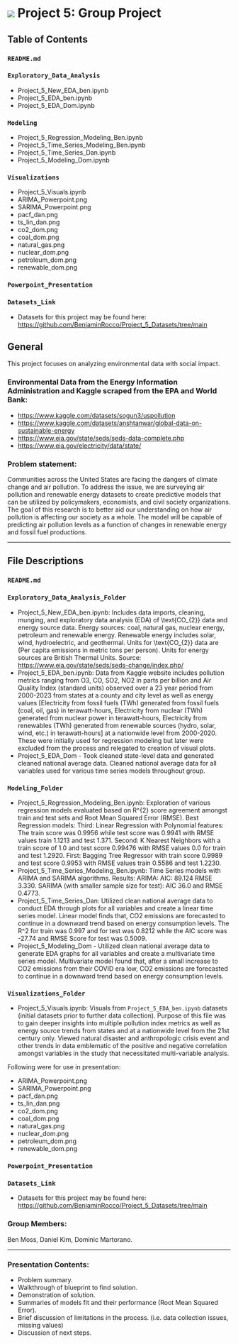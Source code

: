# ![](https://ga-dash.s3.amazonaws.com/production/assets/logo-9f88ae6c9c3871690e33280fcf557f33.png) Project 5: Group Project  

## Table of Contents

### `README.md`
### `Exploratory_Data_Analysis`
- Project_5_New_EDA_ben.ipynb
- Project_5_EDA_ben.ipynb
- Project_5_EDA_Dom.ipynb
### `Modeling`
- Project_5_Regression_Modeling_Ben.ipynb
- Project_5_Time_Series_Modeling_Ben.ipynb
- Project_5_Time_Series_Dan.ipynb
- Project_5_Modeling_Dom.ipynb
### `Visualizations`
- Project_5_Visuals.ipynb
- ARIMA_Powerpoint.png
- SARIMA_Powerpoint.png
- pacf_dan.png
- ts_lin_dan.png
- co2_dom.png
- coal_dom.png
- natural_gas.png
- nuclear_dom.png
- petroleum_dom.png
- renewable_dom.png
### `Powerpoint_Presentation`

### `Datasets_Link`
- Datasets for this project may be found here: https://github.com/BenjaminRocco/Project_5_Datasets/tree/main
## General 

This project focuses on analyzing environmental data with social impact.

### Environmental Data from the Energy Information Administration and Kaggle scraped from the EPA and World Bank:

- https://www.kaggle.com/datasets/sogun3/uspollution
- https://www.kaggle.com/datasets/anshtanwar/global-data-on-sustainable-energy
- https://www.eia.gov/state/seds/seds-data-complete.php
- https://www.eia.gov/electricity/data/state/

### Problem statement:

Communities across the United States are facing the dangers of climate change and air pollution. To address the issue, we are surveying air pollution and renewable energy datasets to create predictive models that can be utilized by policymakers, economists, and civil society organizations. The goal of this research is to better aid our understanding on how air pollution is affecting our society as a whole. The model will be capable of predicting air pollution levels as a function of changes in renewable energy  and fossil fuel productions.    

---

## File Descriptions 

### `README.md`
### `Exploratory_Data_Analysis_Folder`
- Project_5_New_EDA_ben.ipynb: Includes data imports, cleaning, munging, and exploratory data analysis (EDA) of \text{CO_{2}} data and energy source data. Energy sources: coal, natural gas, nuclear energy, petroleum and renewable energy. Renewable energy includes solar, wind, hydroelectric, and geothermal. Units for \text{CO_{2}} data are (Per capita emissions in metric tons per person). Units for energy sources are British Thermal Units. Source: https://www.eia.gov/state/seds/seds-change/index.php/
- Project_5_EDA_ben.ipynb: Data from Kaggle website includes pollution metrics ranging from O3, CO, SO2, NO2 in parts per billion and Air Quality Index (standard units) observed over a 23 year period from 2000-2023 from states at a county and city level as well as energy values [Electricity from fossil fuels (TWh) generated from fossil fuels (coal, oil, gas) in terawatt-hours, Electricity from nuclear (TWh) generated from nuclear power in terawatt-hours, Electricity from renewables (TWh) generated from renewable sources (hydro, solar, wind, etc.) in terawatt-hours] at a nationwide level from 2000-2020. These were initially used for regression modeling but later were excluded from the process and relegated to creation of visual plots. 
- Project_5_EDA_Dom - Took cleaned state-level data and generated cleaned national average data. Cleaned national average data for all variables used for various time series models throughout group.
### `Modeling_Folder`
- Project_5_Regression_Modeling_Ben.ipynb: Exploration of various regression models evaluated based on R^{2} score agreement amongst train and test sets and Root Mean Squared Error (RMSE). Best Regression models: Third: Linear Regression with Polynomial features: The train score was 0.9956 while test score was 0.9941 with RMSE values train 1.1213 and test 1.371. Second: K Nearest Neighbors with a train score of 1.0 and test score 0.99476 with RMSE values 0.0 for train and test 1.2920. First: Bagging Tree Regressor with train score 0.9989 and test score 0.9953 with RMSE values train 0.5586 and test 1.2230. 
- Project_5_Time_Series_Modeling_Ben.ipynb: Time Series models with ARIMA and SARIMA algorithms. Results: ARIMA: AIC: 89.124 RMSE 3.330. SARIMA (with smaller sample size for test): AIC 36.0 and RMSE 0.4773. 
- Project_5_Time_Series_Dan: Utilized clean national average data to conduct EDA through plots for all variables and create a linear time series model. Linear model finds that, CO2 emissions are forecasted to continue in a downward trend based on energy consumption levels. The R^2 for train was 0.997 and for test was 0.8212 while the AIC score was -27.74 and RMSE Score for test was 0.5009.
- Project_5_Modeling_Dom - Utilized clean national average data to generate EDA graphs for all variables and create a multivariate time series model. Multivariate model found that, after a small increase to CO2 emissions from their COVID era low, CO2 emissions are forecasted to continue in a downward trend based on energy consumption levels.

### `Visualizations_Folder`

- Project_5_Visuals.ipynb: Visuals from `Project_5_EDA_ben.ipynb` datasets (initial datasets prior to further data collection). Purpose of this file was to gain deeper insights into multiple pollution index metrics as well as energy source trends from states and at a nationwide level from the 21st century only. Viewed natural disaster and anthropologic crisis event and other trends in data emblematic of the positive and negative correlation amongst variables in the study that necessitated multi-variable analysis.

Following were for use in presentation:
- ARIMA_Powerpoint.png
- SARIMA_Powerpoint.png
- pacf_dan.png
- ts_lin_dan.png
- co2_dom.png
- coal_dom.png
- natural_gas.png
- nuclear_dom.png
- petroleum_dom.png
- renewable_dom.png
### `Powerpoint_Presentation`
### `Datasets_Link`
- Datasets for this project may be found here: https://github.com/BenjaminRocco/Project_5_Datasets/tree/main

### Group Members:

Ben Moss, Daniel Kim, Dominic Martorano.

---

### Presentation Contents:

- Problem summary.
- Walkthrough of blueprint to find solution.
- Demonstration of solution.
- Summaries of models fit and their performance (Root Mean Squared Error). 
- Brief discussion of limitations in the process. (i.e. data collection issues, missing values)
- Discussion of next steps.

